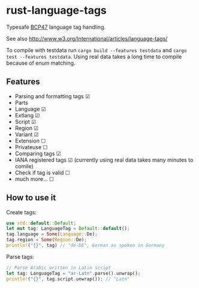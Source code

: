 # rust-language-tags
Typesafe  [BCP47](http://tools.ietf.org/html/bcp47) language tag handling.

See also http://www.w3.org/International/articles/language-tags/

To compile with testdata run `cargo build --features testdata` and
`cargo test --features testdata`. Using real data takes a long time to
compile because of enum matching.

## Features
* Parsing and formatting tags ☑
* Parts
 * Language ☑
 * Extlang ☑
 * Script ☑
 * Region ☑
 * Variant ☑
 * Extension ☐
 * Privateuse ☐
* Comparing tags ☑
* IANA registered tags ☑ (currently using real data takes many minutes to comile)
* Check if tag is valid ☐
* much more... ☐


## How to use it
Create tags:
```rust
use std::default::Default;
let mut tag: LanguageTag = Default::default();
tag.language = Some(Language::De);
tag.region = Some(Region::De);
println!("{}", tag) // "de-DE", German as spoken in Germany
```

Parse tags:
```rust
// Parse Arabic written in Latin script
let tag: LanguageTag = "ar-Latn".parse().unwrap();
println!("{}", tag.script.unwrap()); // "Latn"
```
